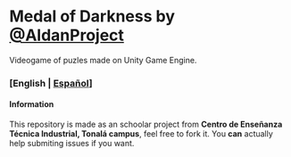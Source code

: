 # Medal of Darkness by [@AldanProject](https://github.com/AldanProject)
Videogame of puzles made on Unity Game Engine.

### [English | [Español](README_ES.md)]

#### Information
This repository is made as an schoolar project from **Centro de Enseñanza Técnica Industrial, Tonalá campus**, feel free to fork it. You **can** actually help submiting issues if you want.
